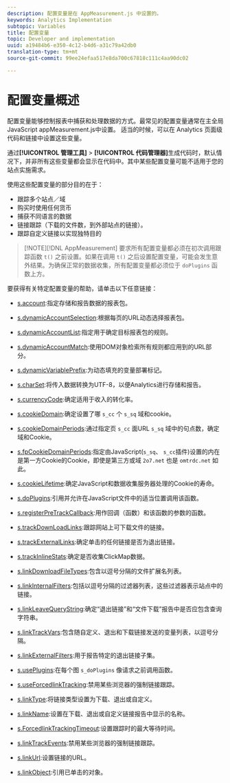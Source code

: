 ```yaml
---
description: 配置变量是在 AppMeasurement.js 中设置的。
keywords: Analytics Implementation
subtopic: Variables
title: 配置变量
topic: Developer and implementation
uuid: a19484b6-e350-4c12-b4d6-a31c79a42db0
translation-type: tm+mt
source-git-commit: 99ee24efaa517e8da700c67818c111c4aa90dc02

---
```



# 配置变量概述

配置变量能够控制报表中捕获和处理数据的方式。最常见的配置变量通常在主全局JavaScript appMeasurement.js中设置。 适当的时候，可以在 Analytics 页面级代码和链接中设置这些变量。

通过&#x200B;**[!UICONTROL 管理工具]** &gt; **[!UICONTROL 代码管理器]**&#x200B;生成代码时，默认情况下，并非所有这些变量都会显示在代码中。其中某些配置变量可能不适用于您的站点实施需求。

使用这些配置变量的部分目的在于：

* 跟踪多个站点／域
* 购买时使用任何货币
* 捕获不同语言的数据
* 链接跟踪（下载的文件数，到外部站点的链接）。
* 跟踪自定义链接以实现独特目的

> [!NOTE][!DNL AppMeasurement] 要求所有配置变量都必须在初次调用跟踪函数 `t()` 之前设置。如果在调用 `t()` 之后设置配置变量，可能会发生意外结果。为确保正常的数据收集，所有配置变量都必须位于 `doPlugins` 函数上方。

要获得有关特定配置变量的帮助，请单击以下任意链接：

* [s.account](https://docs.adobe.com/content/help/en/analytics/implementation/javascript-implementation/variables-analytics-reporting/config-var/s-account.html):指定存储和报告数据的报表包。

* [s.dynamicAccountSelection](https://docs.adobe.com/content/help/en/analytics/implementation/javascript-implementation/variables-analytics-reporting/config-var/s-dynaccsel.html):根据每页的URL动态选择报表包。

* [s.dynamicAccountList](https://docs.adobe.com/content/help/en/analytics/implementation/javascript-implementation/variables-analytics-reporting/config-var/s-dynacclist.html):指定用于确定目标报表包的规则。

* [s.dynamicAccountMatch](https://docs.adobe.com/content/help/en/analytics/implementation/javascript-implementation/variables-analytics-reporting/config-var/s-dynaccmatch.html):使用DOM对象检索所有规则都应用到的URL部分。

* [s.dynamicVariablePrefix](https://docs.adobe.com/content/help/en/analytics/implementation/javascript-implementation/variables-analytics-reporting/config-var/s-dynvarprefix.html):为动态填充的变量部署标记。

* [s.charSet](https://docs.adobe.com/content/help/en/analytics/implementation/javascript-implementation/variables-analytics-reporting/config-var/s-charset.html):将传入数据转换为UTF-8，以便Analytics进行存储和报告。

* [s.currencyCode](https://docs.adobe.com/content/help/en/analytics/implementation/javascript-implementation/variables-analytics-reporting/config-var/s-currcode.html):确定适用于收入的转化率。

* [s.cookieDomain](https://docs.adobe.com/content/help/en/analytics/implementation/javascript-implementation/variables-analytics-reporting/config-var/s-cookdom.html):确定设置了哪 `s_cc` 个 `s_sq` 域和cookie。

* [s.cookieDomainPeriods](https://docs.adobe.com/content/help/en/analytics/implementation/javascript-implementation/variables-analytics-reporting/config-var/s-cookdomperiods.html):通过指定页 `s_cc` 面URL `s_sq` 域中的句点数，确定域和Cookie。

* [s.fpCookieDomainPeriods](https://docs.adobe.com/content/help/en/analytics/implementation/javascript-implementation/variables-analytics-reporting/config-var/s-fpcookdomperiods.html):指定由JavaScript(`s_sq`、 `s_cc`插件)设置的内在是第一方Cookie的Cookie，即使是第三方或域 `2o7.net` 也是 `omtrdc.net` 如此。

* [s.cookieLifetime](https://docs.adobe.com/content/help/en/analytics/implementation/javascript-implementation/variables-analytics-reporting/config-var/s-cooklifetime.html):确定JavaScript和数据收集服务器处理的Cookie的寿命。

* [s.doPlugins](https://docs.adobe.com/content/help/en/analytics/implementation/javascript-implementation/variables-analytics-reporting/config-var/s-doplugins.html):引用并允许在JavaScript文件中的适当位置调用该函数。

* [s.registerPreTrackCallback](https://docs.adobe.com/content/help/en/analytics/implementation/javascript-implementation/variables-analytics-reporting/config-var/s-regpretrackcback.html):用作回调（函数）和该函数的参数的函数。

* [s.trackDownLoadLinks](https://docs.adobe.com/content/help/en/analytics/implementation/javascript-implementation/variables-analytics-reporting/config-var/s-trackdnloadlinks.html):跟踪网站上可下载文件的链接。

* [s.trackExternalLinks](https://docs.adobe.com/content/help/en/analytics/implementation/javascript-implementation/variables-analytics-reporting/config-var/s-trackextlinks.html):确定单击的任何链接是否为退出链接。

* [s.trackInlineStats](https://docs.adobe.com/content/help/en/analytics/implementation/javascript-implementation/variables-analytics-reporting/config-var/s-trackinlinestats.html):确定是否收集ClickMap数据。

* [s.linkDownloadFileTypes](https://docs.adobe.com/content/help/en/analytics/implementation/javascript-implementation/variables-analytics-reporting/config-var/s-linkdownldftype.html):包含以逗号分隔的文件扩展名列表。

* [s.linkInternalFilters](https://docs.adobe.com/content/help/en/analytics/implementation/javascript-implementation/variables-analytics-reporting/config-var/s-trackintfilters.html):包括以逗号分隔的过滤器列表，这些过滤器表示站点中的链接。

* [s.linkLeaveQueryString](https://docs.adobe.com/content/help/en/analytics/implementation/javascript-implementation/variables-analytics-reporting/config-var/s-linklvqrystring.html):确定“退出链接”和“文件下载”报告中是否应包含查询字符串。

* [s.linkTrackVars](https://docs.adobe.com/content/help/en/analytics/implementation/javascript-implementation/variables-analytics-reporting/config-var/s-linktrackvars.html):包含随自定义、退出和下载链接发送的变量列表，以逗号分隔。

* [s.linkExternalFilters](https://docs.adobe.com/content/help/en/analytics/implementation/javascript-implementation/variables-analytics-reporting/config-var/s-linkextfilters.html):用于报告特定的退出链接子集。

* [s.usePlugins](https://docs.adobe.com/content/help/en/analytics/implementation/javascript-implementation/variables-analytics-reporting/config-var/s-useplugins.html):在每个图 `s_doPlugins` 像请求之前调用函数。

* [s.useForcedlinkTracking](https://docs.adobe.com/content/help/en/analytics/implementation/javascript-implementation/variables-analytics-reporting/config-var/s-usedforcedlinktracking.html):禁用某些浏览器的强制链接跟踪。

* [s.linkType](https://docs.adobe.com/content/help/en/analytics/implementation/javascript-implementation/variables-analytics-reporting/config-var/s-linktype.html):将链接类型设置为下载、退出或自定义。

* [s.linkName](https://docs.adobe.com/content/help/en/analytics/implementation/javascript-implementation/variables-analytics-reporting/config-var/s-linkname.html):设置在下载、退出或自定义链接报告中显示的名称。

* [s.ForcedlinkTrackingTimeout](https://docs.adobe.com/content/help/en/analytics/implementation/javascript-implementation/variables-analytics-reporting/config-var/s-forcedlinktrackingtimeout.html):设置跟踪时的最大等待时间。

* [s.linkTrackEvents](https://docs.adobe.com/content/help/en/analytics/implementation/javascript-implementation/variables-analytics-reporting/config-var/s-linktrackingevents.html):禁用某些浏览器的强制链接跟踪。

* [s.linkUrl](https://docs.adobe.com/content/help/en/analytics/implementation/javascript-implementation/variables-analytics-reporting/config-var/s-linkurl.html):设置链接的URL。

* [s.linkObject](https://docs.adobe.com/content/help/en/analytics/implementation/javascript-implementation/variables-analytics-reporting/config-var/s-linkobject.html):引用已单击的对象。
